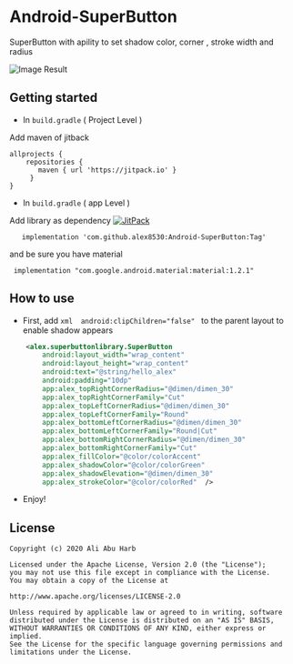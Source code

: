 # Android-SuperButton
SuperButton with apility to set shadow color, corner , stroke width and radius

![Image Result](https://i.ibb.co/W21YsKS/Screenshot-2020-10-16-022754.png)
 

## Getting started
* In ``` build.gradle ``` (  Project Level  )

Add maven of jitback

 ```
allprojects { 
     repositories { 
        maven { url 'https://jitpack.io' }
      }
 }   
```
* In ``` build.gradle ``` (  app Level  )

Add library as dependency [![JitPack](https://jitpack.io/v/alex8530/Android-SuperButton.svg)](https://jitpack.io/#alex8530/Android-SuperButton/Tag)
```
   implementation 'com.github.alex8530:Android-SuperButton:Tag'
```
and be sure you have material
```
 implementation "com.google.android.material:material:1.2.1"
```
   

## How to use

* First, add  ```xml  android:clipChildren="false" ``` to the parent layout to enable shadow appears 
  

```xml
    <alex.superbuttonlibrary.SuperButton
        android:layout_width="wrap_content"
        android:layout_height="wrap_content"
        android:text="@string/hello_alex"
        android:padding="10dp"
        app:alex_topRightCornerRadius="@dimen/dimen_30"
        app:alex_topRightCornerFamily="Cut"
        app:alex_topLeftCornerRadius="@dimen/dimen_30"
        app:alex_topLeftCornerFamily="Round"
        app:alex_bottomLeftCornerRadius="@dimen/dimen_30"
        app:alex_bottomLeftCornerFamily="Round|Cut"
        app:alex_bottomRightCornerRadius="@dimen/dimen_30"
        app:alex_bottomRightCornerFamily="Cut"
        app:alex_fillColor="@color/colorAccent"
        app:alex_shadowColor="@color/colorGreen"
        app:alex_shadowElevation="@dimen/dimen_30"
        app:alex_strokeColor="@color/colorRed"  />
```

  * Enjoy!
  
  
## License

```
Copyright (c) 2020 Ali Abu Harb

Licensed under the Apache License, Version 2.0 (the "License");
you may not use this file except in compliance with the License.
You may obtain a copy of the License at

http://www.apache.org/licenses/LICENSE-2.0

Unless required by applicable law or agreed to in writing, software
distributed under the License is distributed on an "AS IS" BASIS,
WITHOUT WARRANTIES OR CONDITIONS OF ANY KIND, either express or implied.
See the License for the specific language governing permissions and
limitations under the License.
```
